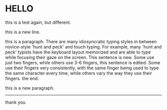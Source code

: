 # HELLO

this is a test again, but different.  

this is a new line.  

this is a paragraph. There are many idiosyncratic typing styles in between novice-style 'hunt and peck' and touch typing. For example, many 'hunt and peck' typists have the keyboard layout memorized and are able to type while focusing their gaze on the screen. This sentence is new.  Some use just two fingers, while others use 3-6 fingers, this sentence is edited. Some use their fingers very consistently, with the same finger being used to type the same character every time, while others vary the way they use their fingers. the end.  

this  is a new paragraph.

---

thank you  

<!--stackedit_data:
eyJoaXN0b3J5IjpbLTE3MzYyMDUxMTVdfQ==
-->